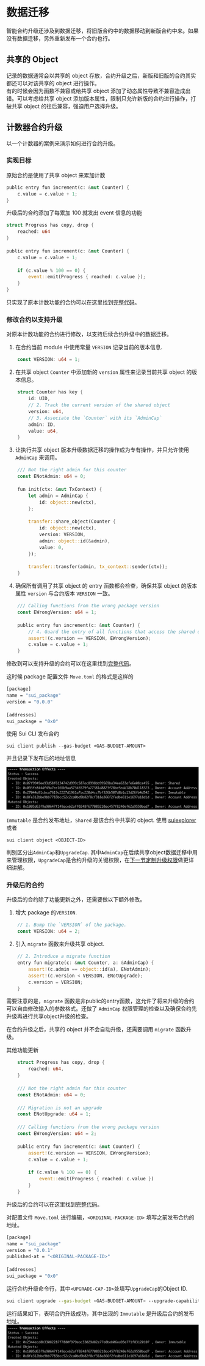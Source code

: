 # 数据迁移

智能合约升级还涉及到数据迁移，将旧版合约中的数据移动到新版合约中来。如果没有数据迁移，另外重新发布一个合约也行。

## 共享的 Object 

记录的数据通常会以共享的 object 存放，合约升级之后，新版和旧版的合约其实都还可以对该共享的 object 进行操作。  
有的时候会因为函数不兼容或给共享 object 添加了动态属性导致不兼容造成出错。可以考虑给共享 object 添加版本属性，限制只允许新版的合约进行操作，打破共享 object 的往后兼容，强迫用户选择升级。

## 计数器合约升级

以一个计数器的案例来演示如何进行合约升级。

### 实现目标

原始合约是使用了共享 object 来累加计数

```Rust
public entry fun increment(c: &mut Counter) {
    c.value = c.value + 1;
}
```

升级后的合约添加了每累加 100 就发出 event 信息的功能

```Rust
struct Progress has copy, drop {
    reached: u64
}

public entry fun increment(c: &mut Counter) {
    c.value = c.value + 1;

    if (c.value % 100 == 0) {
        event::emit(Progress { reached: c.value });
    }
}
```

只实现了原本计数功能的合约可以在这里找到[完整代码](../example_projects/counter/sources/counter_1.move_wip)。

### 修改合约以支持升级

对原本计数功能的合约进行修改，以支持后续合约升级中的数据迁移。

1. 在合约当前 module 中使用常量 `VERSION` 记录当前的版本信息.

```Rust
    const VERSION: u64 = 1;
```

2. 在共享 object `Counter` 中添加新的 `version` 属性来记录当前共享 object 的版本信息。

```Rust
    struct Counter has key {
        id: UID,
        // 2. Track the current version of the shared object
        version: u64,
        // 3. Associate the `Counter` with its `AdminCap`
        admin: ID,
        value: u64,
    }
```

3. 让执行共享 object 版本升级数据迁移的操作成为专有操作，并只允许使用 `AdminCap` 来调用。

```Rust
    /// Not the right admin for this counter
    const ENotAdmin: u64 = 0;

    fun init(ctx: &mut TxContext) {
        let admin = AdminCap {
            id: object::new(ctx),
        };

        transfer::share_object(Counter {
            id: object::new(ctx),
            version: VERSION,
            admin: object::id(&admin),
            value: 0,
        });

        transfer::transfer(admin, tx_context::sender(ctx));
    }
```

4. 确保所有调用了共享 object 的 entry 函数都会检查，确保共享 object 的版本属性 `version` 与合约版本 `VERSION` 一致。

```Rust
    /// Calling functions from the wrong package version
    const EWrongVersion: u64 = 1;

    public entry fun increment(c: &mut Counter) {
        // 4. Guard the entry of all functions that access the shared object with a version check.
        assert!(c.version == VERSION, EWrongVersion);
        c.value = c.value + 1;
    }
```

修改到可以支持升级的合约可以在这里找到[完整代码](../example_projects/counter/sources/counter_2.move_wip)。

这时候 package 配置文件 `Move.toml` 的格式是这样的

```bash
[package]
name = "sui_package"
version = "0.0.0"

[addresses]
sui_package = "0x0"
```

使用 Sui CLI 发布合约

```
sui client publish --gas-budget <GAS-BUDGET-AMOUNT>
```

并且记录下发布后的地址信息

![发布合约地址](../images/published_address_1.png)

`Immutable` 是合约发布地址，`Shared` 是该合约中共享的 object.
使用 [suiexplorer](https://suiexplorer.com/) 或者 
```
sui client object <OBJECT-ID>
```
判别区分出`AdminCap`和`UpgradeCap`. 其中`AdminCap`在后续共享object数据迁移中用来管理权限，`UpgradeCap`是合约升级的关键权限，在[下一节定制升级权限](./3_%E5%AE%9A%E5%88%B6%E5%8D%87%E7%BA%A7%E6%9D%83%E9%99%90.md)做更详细讲解。

### 升级后的合约

升级后的合约除了功能更新之外，还需要做以下额外修改。
1. 增大 package 的`VERSION`.

```Rust
    // 1. Bump the `VERSION` of the package.
    const VERSION: u64 = 2;
```

2. 引入 `migrate` 函数来升级共享 object.

```Rust
    // 2. Introduce a migrate function
    entry fun migrate(c: &mut Counter, a: &AdminCap) {
        assert!(c.admin == object::id(a), ENotAdmin);
        assert!(c.version < VERSION, ENotUpgrade);
        c.version = VERSION;
    }
```
需要注意的是，`migrate` 函数是非public的entry函数，这允许了将来升级的合约可以自由修改输入的参数格式。还做了 `AdminCap` 权限管理的检查以及确保合约先升级再进行共享object升级的检查。

在合约升级之后，共享的 object 并不会自动升级，还需要调用 `migrate` 函数升级。

其他功能更新

```Rust
    struct Progress has copy, drop {
        reached: u64,
    }

    /// Not the right admin for this counter
    const ENotAdmin: u64 = 0;

    /// Migration is not an upgrade
    const ENotUpgrade: u64 = 1;

    /// Calling functions from the wrong package version
    const EWrongVersion: u64 = 2;

    public entry fun increment(c: &mut Counter) {
        assert!(c.version == VERSION, EWrongVersion);
        c.value = c.value + 1;

        if (c.value % 100 == 0) {
            event::emit(Progress { reached: c.value })
        }
    }
```

升级后的合约可以在这里找到[完整代码](../example_projects/counter/sources/counter.move)。

对配置文件 `Move.toml` 进行编辑，`<ORIGINAL-PACKAGE-ID>` 填写之前发布合约的地址。

```bash
[package]
name = "sui_package"
version = "0.0.1"
published-at = "<ORIGINAL-PACKAGE-ID>"

[addresses]
sui_package = "0x0"
```

运行合约升级命令行，其中`<UPGRADE-CAP-ID>`处填写`UpgradeCap`的Object ID.
```bash
sui client upgrade --gas-budget <GAS-BUDGET-AMOUNT> --upgrade-capability <UPGRADE-CAP-ID>
```

运行结果如下，表明合约升级成功，其中出现的 `Immutable` 是升级后合约的发布地址。
![合约升级结果](../images/upgrade_result_1.png)

